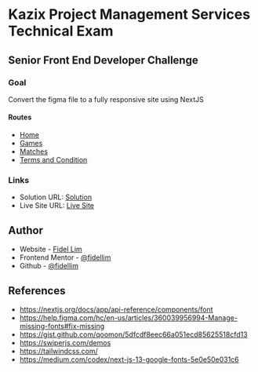 # Kazix Project Management Services Technical Exam

## Senior Front End Developer Challenge

### Goal

Convert the figma file to a fully responsive site using NextJS

#### Routes

-   [Home](https://kazix-technical-exam-fidellim.vercel.app/)
-   [Games](https://kazix-technical-exam-fidellim.vercel.app/games)
-   [Matches](https://kazix-technical-exam-fidellim.vercel.app/matches)
-   [Terms and Condition](https://kazix-technical-exam-fidellim.vercel.app/terms-and-condition)

### Links

-   Solution URL: [Solution](https://github.com/fidellim/Kazix-Technical-Exam)
-   Live Site URL: [Live Site](https://kazix-technical-exam-fidellim.vercel.app/)

## Author

-   Website - [Fidel Lim](https://fidellim-portfolio.netlify.app/)
-   Frontend Mentor - [@fidellim](https://www.frontendmentor.io/profile/fidellim)
-   Github - [@fidellim](https://github.com/fidellim)

## References

-   https://nextjs.org/docs/app/api-reference/components/font
-   https://help.figma.com/hc/en-us/articles/360039956994-Manage-missing-fonts#fix-missing
-   https://gist.github.com/qoomon/5dfcdf8eec66a051ecd85625518cfd13
-   https://swiperjs.com/demos
-   https://tailwindcss.com/
-   https://medium.com/codex/next-js-13-google-fonts-5e0e50e031c6
